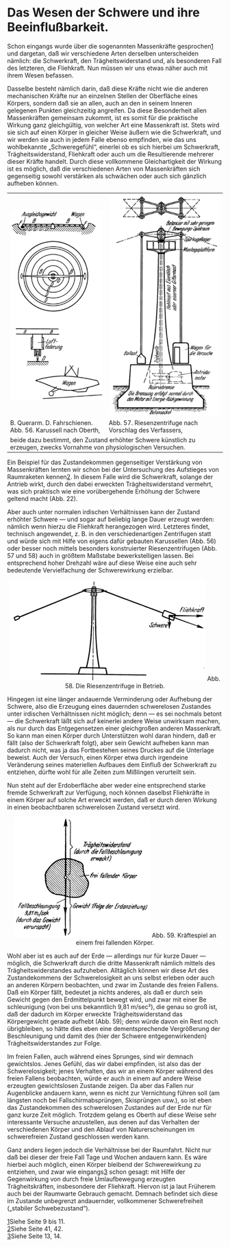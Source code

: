 Das Wesen der Schwere und ihre Beeinflußbarkeit.
===============================================

Schon eingangs wurde über die sogenannten Massenkräfte gesprochen<a class="refnote" id="rn1" href="#fn1">1</a>
und dargetan, daß wir verschiedene Arten derselben
unterscheiden nämlich: die Schwerkraft, den Trägheitswiderstand
und, als besonderen Fall des letzteren, die Fliehkraft.
Nun müssen wir uns etwas näher auch mit ihrem Wesen befassen.

Dasselbe besteht nämlich darin, daß diese Kräfte nicht wie die
anderen mechanischen Kräfte nur an einzelnen Stellen der Oberfläche
eines Körpers, sondern daß sie an allen, auch an den in
seinem Inneren gelegenen Punkten gleichzeitig angreifen. Da diese
Besonderheit allen Massenkräften gemeinsam zukommt, ist es somit
für die praktische Wirkung ganz gleichgültig, von welcher
Art eine Massenkraft ist. Stets wird sie sich auf einen Körper
in gleicher Weise äußern wie die Schwerkraft, und wir werden
sie auch in jedem Falle ebenso empfinden, wie das uns wohlbekannte
„Schweregefühl“, einerlei ob es sich hierbei um Schwerkraft,
Trägheitswiderstand, Fliehkraft oder auch um die Resultierende
mehrerer dieser Kräfte handelt. Durch diese vollkommene
Gleichartigkeit der Wirkung ist es möglich, daß die verschiedenen
Arten von Massenkräften sich gegenseitig sowohl verstärken als
schwächen oder auch sich gänzlich aufheben können.

<table>
<tr>
  <td align="center"><img alt="Karussell nach Oberth" src="abb56.png"/></td>
  <td align="center"><img alt="Riesenzentrifuge nach Vorschlag des Verfassers" src="abb57.png"/></td></tr>
<tr>
  <td>B. Querarm. D. Fahrschienen.<br/>Abb. 56. Karussell nach Oberth,</td>
  <td>Abb. 57. Riesenzentrifuge nach Vorschlag des Verfassers,</td></tr>
<tr><td colspan="2">beide dazu bestimmt, den Zustand erhöhter Schwere
künstlich zu erzeugen, zwecks Vornahme von physiologischen Versuchen.</td></tr>
</table>

Ein Beispiel für das Zustandekommen gegenseitiger Verstärkung
von Massenkräften lernten wir schon bei der Untersuchung
des Aufstieges von Raumraketen kennen<a class="refnote" id="rn2" href="#fn2">2</a>.
In diesem Falle wird die Schwerkraft, solange der Antrieb wirkt, durch den dabei
erweckten Trägheitswiderstand vermehrt, was sich praktisch wie
eine vorübergehende Erhöhung der Schwere geltend macht (Abb. 22).

Aber auch unter normalen irdischen Verhältnissen kann der Zustand
erhöhter Schwere — und sogar auf beliebig lange Dauer erzeugt
werden: nämlich wenn hierzu die Fliehkraft herangezogen
wird. Letzteres findet, technisch angewendet, z. B. in den
verschiedenartigen Zentrifugen statt und würde sich mit Hilfe von
eigens dafür gebauten Karussellen (Abb. 56) oder besser noch
mittels besonders konstruierter Riesenzentrifugen (Abb. 57 und 58)
auch in größtem Maßstabe bewerkstelligen lassen. Bei entsprechend
hoher Drehzahl wäre auf diese Weise
eine auch sehr bedeutende Vervielfachung der Schwerewirkung
erzielbar.

<div align="center" float="left"><img alt="Riesenzentrifuge in Betrieb" src="abb58.png"/>
Abb. 58. Die Riesenzentrifuge in Betrieb.</div>

Hingegen ist eine länger andauernde Verminderung oder
Aufhebung der Schwere, also die Erzeugung eines dauernden
schwerelosen Zustandes unter irdischen Verhältnissen nicht möglich;
denn — es sei nochmals betont — die Schwerkraft läßt sich
auf keinerlei andere Weise unwirksam machen, als nur durch das
Entgegensetzen einer gleichgroßen anderen Massenkraft. So kann
man einen Körper durch Unterstützen wohl daran hindern, daß
er fällt (also der Schwerkraft folgt), aber sein Gewicht aufheben
kann man dadurch nicht, was ja das Fortbestehen seines
Druckes auf die Unterlage beweist. Auch der Versuch, einen Körper
etwa durch irgendeine Veränderung seines materiellen Aufbaues
dem Einfluß der Schwerkraft zu entziehen, dürfte wohl für
alle Zeiten zum Mißlingen verurteilt sein.

Nun steht auf der Erdoberfläche aber weder eine entsprechend
starke fremde Schwerkraft zur Verfügung, noch können daselbst
Fliehkräfte in einem Körper auf solche Art erweckt werden,
daß er durch deren Wirkung in einen beobachtbaren schwerelosen
Zustand versetzt wird.

<div align="center" float="right"><img alt="Kräftespiel an einem frei fallenden Körper" src="abb59.png"/>
Abb. 59. Kräftespiel an einem frei fallenden Körper.</div>

Wohl aber ist es auch auf der Erde — allerdings nur für kurze
Dauer — möglich, die Schwerkraft durch die dritte Massenkraft
nämlich mittels des Trägheitswiderstandes aufzuheben.
Alltäglich können wir diese Art des Zustandekommens der
Schwerelosigkeit an uns selbst erleben oder auch an anderen
Körpern beobachten, und zwar im Zustande des freien Fallens.
Daß ein Körper fällt, bedeutet ja nichts anderes, als
daß er durch sein Gewicht gegen den Erdmittelpunkt bewegt
wird, und zwar mit einer Be
schleunigung (von bei uns bekanntlich 9,81 m/sec²)‚ die genau
so groß ist, daß der dadurch im Körper erweckte Trägheitswiderstand
das Körpergewicht gerade aufhebt (Abb. 59); denn würde
davon ein Rest noch übrigbleiben, so hätte dies eben eine dementsprechende
Vergrößerung der Beschleunigung und damit des (hier
der Schwere entgegenwirkenden) Trägheitswiderstandes zur Folge.

Im freien Fallen, auch während eines Sprunges, sind wir demnach
gewichtslos. Jenes Gefühl, das wir dabei empfinden, ist also das der
Schwerelosigkeit; jenes Verhalten, das wir an einem Körper während
des freien Fallens beobachten, würde er auch in einem auf andere
Weise erzeugten gewichtslosen Zustande zeigen. Da aber das Fallen
nur Augenblicke andauern kann, wenn es nicht zur Vernichtung
führen soll (am längsten noch bei Fallschirmabsprüngen, Skisprüngen
usw.), so ist eben das Zustandekommen des schwerelosen Zustandes
auf der Erde nur für ganz kurze Zeit möglich.
Trotzdem gelang es Oberth auf diese Weise sehr interessante Versuche
anzustellen, aus denen auf das Verhalten der verschiedenen
Körper und den Ablauf von Naturerscheinungen im schwerefreien
Zustand geschlossen werden kann.

Ganz anders liegen jedoch die Verhältnisse bei der Raumfahrt.
Nicht nur daß bei dieser der freie Fall Tage und Wochen andauern
kann. Es wäre hierbei auch möglich, einen Körper bleibend
der Schwerewirkung zu entziehen, und zwar wie eingangs<a class="refnote" id="rn3" href="#fn3">3</a>
schon gesagt: mit Hilfe der Gegenwirkung von durch freie Umlaufbewegung
erzeugten Trägheitskräften, insbesondere der Fliehkraft.
Hiervon ist ja laut Früherem auch bei der Raumwarte
Gebrauch gemacht. Demnach befindet sich diese im Zustande
unbegrenzt andauernder, vollkommener Schwerefreiheit
(„stabiler Schwebezustand“).

<div class="footnote" id="fn1"><a href="#rn1">1</a>Siehe Seite 9 bis 11.</div>

<div class="footnote" id="fn2"><a href="#rn2">2</a>Siehe Seite 41, 42.</div>

<div class="footnote" id="fn3"><a href="#rn3">3</a>Siehe Seite 13, 14.</div>


